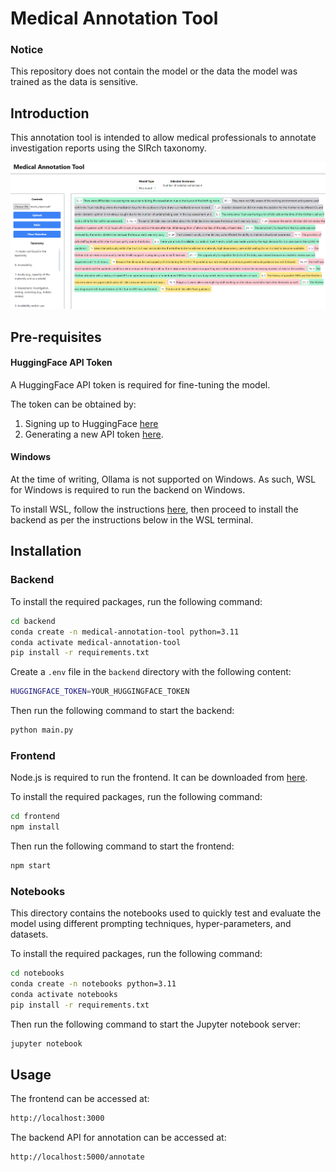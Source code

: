 # Medical Annotation Tool

### Notice

This repository does not contain the model or the data the model was trained as the data is sensitive.

## Introduction

This annotation tool is intended to allow medical professionals to annotate investigation reports using the SIRch taxonomy.

![alt text](annotation_tool.png)

## Pre-requisites

#### HuggingFace API Token

A HuggingFace API token is required for fine-tuning the model.

The token can be obtained by:

1. Signing up to HuggingFace [here](https://huggingface.co/join)
2. Generating a new API token [here](https://huggingface.co/settings/tokens).

#### Windows

At the time of writing, Ollama is not supported on Windows. As such, WSL for Windows is required to run the backend on Windows.

To install WSL, follow the instructions [here](https://docs.microsoft.com/en-us/windows/wsl/install), then proceed to install the backend as per the instructions below in the WSL terminal.

## Installation

### Backend

To install the required packages, run the following command:

```bash
cd backend
conda create -n medical-annotation-tool python=3.11
conda activate medical-annotation-tool
pip install -r requirements.txt
```

Create a `.env` file in the `backend` directory with the following content:

```bash
HUGGINGFACE_TOKEN=YOUR_HUGGINGFACE_TOKEN
```

Then run the following command to start the backend:

```bash
python main.py
```

### Frontend

Node.js is required to run the frontend. It can be downloaded from [here](https://nodejs.org/en/download/).

To install the required packages, run the following command:

```bash
cd frontend
npm install
```

Then run the following command to start the frontend:

```bash
npm start
```

### Notebooks

This directory contains the notebooks used to quickly test and evaluate the model using different prompting techniques, hyper-parameters, and datasets.

To install the required packages, run the following command:

```bash
cd notebooks
conda create -n notebooks python=3.11
conda activate notebooks
pip install -r requirements.txt
```

Then run the following command to start the Jupyter notebook server:

```bash
jupyter notebook
```

## Usage

The frontend can be accessed at:

```bash
http://localhost:3000
```

The backend API for annotation can be accessed at:

```bash
http://localhost:5000/annotate
```
